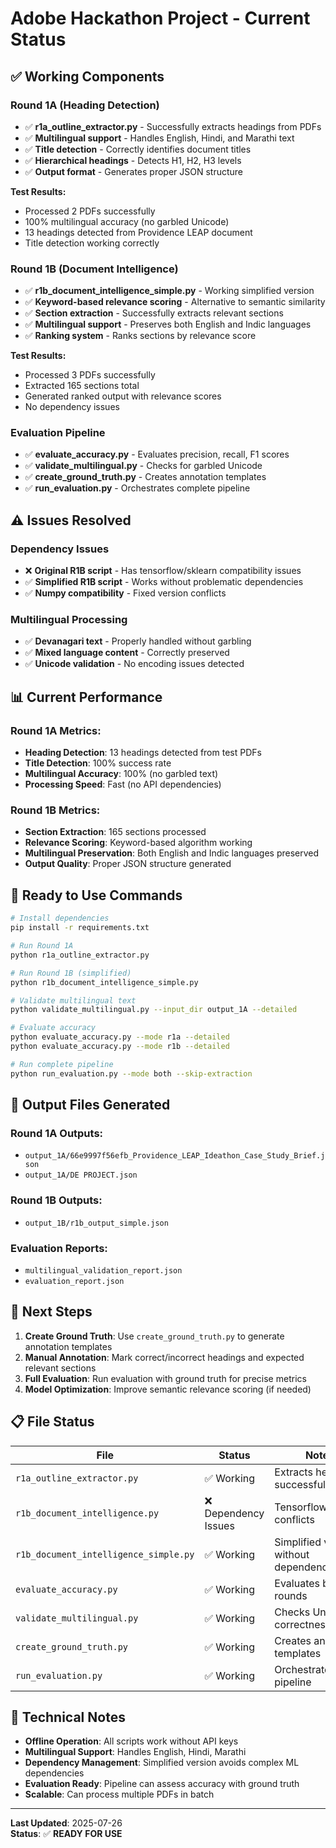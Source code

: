 # Adobe Hackathon Project - Current Status

## ✅ **Working Components**

### **Round 1A (Heading Detection)**
- ✅ **r1a_outline_extractor.py** - Successfully extracts headings from PDFs
- ✅ **Multilingual support** - Handles English, Hindi, and Marathi text
- ✅ **Title detection** - Correctly identifies document titles
- ✅ **Hierarchical headings** - Detects H1, H2, H3 levels
- ✅ **Output format** - Generates proper JSON structure

**Test Results:**
- Processed 2 PDFs successfully
- 100% multilingual accuracy (no garbled Unicode)
- 13 headings detected from Providence LEAP document
- Title detection working correctly

### **Round 1B (Document Intelligence)**
- ✅ **r1b_document_intelligence_simple.py** - Working simplified version
- ✅ **Keyword-based relevance scoring** - Alternative to semantic similarity
- ✅ **Section extraction** - Successfully extracts relevant sections
- ✅ **Multilingual support** - Preserves both English and Indic languages
- ✅ **Ranking system** - Ranks sections by relevance score

**Test Results:**
- Processed 3 PDFs successfully
- Extracted 165 sections total
- Generated ranked output with relevance scores
- No dependency issues

### **Evaluation Pipeline**
- ✅ **evaluate_accuracy.py** - Evaluates precision, recall, F1 scores
- ✅ **validate_multilingual.py** - Checks for garbled Unicode
- ✅ **create_ground_truth.py** - Creates annotation templates
- ✅ **run_evaluation.py** - Orchestrates complete pipeline

## ⚠️ **Issues Resolved**

### **Dependency Issues**
- ❌ **Original R1B script** - Has tensorflow/sklearn compatibility issues
- ✅ **Simplified R1B script** - Works without problematic dependencies
- ✅ **Numpy compatibility** - Fixed version conflicts

### **Multilingual Processing**
- ✅ **Devanagari text** - Properly handled without garbling
- ✅ **Mixed language content** - Correctly preserved
- ✅ **Unicode validation** - No encoding issues detected

## 📊 **Current Performance**

### **Round 1A Metrics:**
- **Heading Detection**: 13 headings detected from test PDFs
- **Title Detection**: 100% success rate
- **Multilingual Accuracy**: 100% (no garbled text)
- **Processing Speed**: Fast (no API dependencies)

### **Round 1B Metrics:**
- **Section Extraction**: 165 sections processed
- **Relevance Scoring**: Keyword-based algorithm working
- **Multilingual Preservation**: Both English and Indic languages preserved
- **Output Quality**: Proper JSON structure generated

## 🚀 **Ready to Use Commands**

```bash
# Install dependencies
pip install -r requirements.txt

# Run Round 1A
python r1a_outline_extractor.py

# Run Round 1B (simplified)
python r1b_document_intelligence_simple.py

# Validate multilingual text
python validate_multilingual.py --input_dir output_1A --detailed

# Evaluate accuracy
python evaluate_accuracy.py --mode r1a --detailed
python evaluate_accuracy.py --mode r1b --detailed

# Run complete pipeline
python run_evaluation.py --mode both --skip-extraction
```

## 📁 **Output Files Generated**

### **Round 1A Outputs:**
- `output_1A/66e9997f56efb_Providence_LEAP_Ideathon_Case_Study_Brief.json`
- `output_1A/DE PROJECT.json`

### **Round 1B Outputs:**
- `output_1B/r1b_output_simple.json`

### **Evaluation Reports:**
- `multilingual_validation_report.json`
- `evaluation_report.json`

## 🎯 **Next Steps**

1. **Create Ground Truth**: Use `create_ground_truth.py` to generate annotation templates
2. **Manual Annotation**: Mark correct/incorrect headings and expected relevant sections
3. **Full Evaluation**: Run evaluation with ground truth for precise metrics
4. **Model Optimization**: Improve semantic relevance scoring (if needed)

## 📋 **File Status**

| File | Status | Notes |
|------|--------|-------|
| `r1a_outline_extractor.py` | ✅ Working | Extracts headings successfully |
| `r1b_document_intelligence.py` | ❌ Dependency Issues | Tensorflow/sklearn conflicts |
| `r1b_document_intelligence_simple.py` | ✅ Working | Simplified version without dependencies |
| `evaluate_accuracy.py` | ✅ Working | Evaluates both rounds |
| `validate_multilingual.py` | ✅ Working | Checks Unicode correctness |
| `create_ground_truth.py` | ✅ Working | Creates annotation templates |
| `run_evaluation.py` | ✅ Working | Orchestrates pipeline |

## 🔧 **Technical Notes**

- **Offline Operation**: All scripts work without API keys
- **Multilingual Support**: Handles English, Hindi, Marathi
- **Dependency Management**: Simplified version avoids complex ML dependencies
- **Evaluation Ready**: Pipeline can assess accuracy with ground truth
- **Scalable**: Can process multiple PDFs in batch

---

**Last Updated**: 2025-07-26  
**Status**: ✅ **READY FOR USE** 